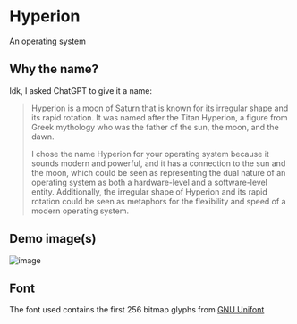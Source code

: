 # Hyperion

An operating system

## Why the name?

Idk, I asked ChatGPT to give it a name:

> Hyperion is a moon of Saturn that is known for its irregular shape and its rapid rotation.
> It was named after the Titan Hyperion, a figure from Greek mythology who was the father of the sun,
> the moon, and the dawn.
>
> I chose the name Hyperion for your operating system because it sounds modern and powerful, and it
> has a connection to the sun and the moon, which could be seen as representing the dual nature of an
> operating system as both a hardware-level and a software-level entity. Additionally, the irregular
> shape of Hyperion and its rapid rotation could be seen as metaphors for the flexibility and speed
> of a modern operating system.

## Demo image(s)

![image](https://user-images.githubusercontent.com/42496863/214513691-41c9a83a-73aa-487c-98b4-2072b39647c6.png)

## Font

The font used contains the first 256 bitmap glyphs from [GNU Unifont](http://unifoundry.com/)
